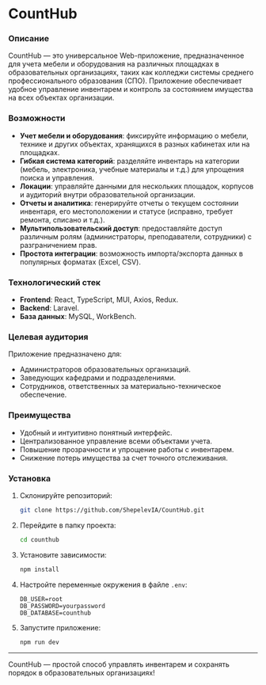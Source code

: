 # CountHub

### Описание
CountHub — это универсальное Web-приложение, предназначенное для учета мебели и оборудования на различных площадках в образовательных организациях, таких как колледжи системы среднего профессионального образования (СПО). Приложение обеспечивает удобное управление инвентарем и контроль за состоянием имущества на всех объектах организации.

### Возможности
- **Учет мебели и оборудования**: фиксируйте информацию о мебели, технике и других объектах, хранящихся в разных кабинетах или на площадках.
- **Гибкая система категорий**: разделяйте инвентарь на категории (мебель, электроника, учебные материалы и т.д.) для упрощения поиска и управления.
- **Локации**: управляйте данными для нескольких площадок, корпусов и аудиторий внутри образовательной организации.
- **Отчеты и аналитика**: генерируйте отчеты о текущем состоянии инвентаря, его местоположении и статусе (исправно, требует ремонта, списано и т.д.).
- **Мультипользовательский доступ**: предоставляйте доступ различным ролям (администраторы, преподаватели, сотрудники) с разграничением прав.
- **Простота интеграции**: возможность импорта/экспорта данных в популярных форматах (Excel, CSV).

### Технологический стек
- **Frontend**: React, TypeScript, MUI, Axios, Redux.
- **Backend**: Laravel.
- **База данных**: MySQL, WorkBench.

### Целевая аудитория
Приложение предназначено для:
- Администраторов образовательных организаций.
- Заведующих кафедрами и подразделениями.
- Сотрудников, ответственных за материально-техническое обеспечение.

### Преимущества
- Удобный и интуитивно понятный интерфейс.
- Централизованное управление всеми объектами учета.
- Повышение прозрачности и упрощение работы с инвентарем.
- Снижение потерь имущества за счет точного отслеживания.

### Установка
1. Склонируйте репозиторий:
   ```bash
   git clone https://github.com/ShepelevIA/CountHub.git
   ```
2. Перейдите в папку проекта:
   ```bash
   cd counthub
   ```
3. Установите зависимости:
   ```bash
   npm install
   ```
4. Настройте переменные окружения в файле `.env`:
   ```
   DB_USER=root
   DB_PASSWORD=yourpassword
   DB_DATABASE=counthub
   ```
5. Запустите приложение:
   ```bash
   npm run dev
   ```

---
CountHub — простой способ управлять инвентарем и сохранять порядок в образовательных организациях!


